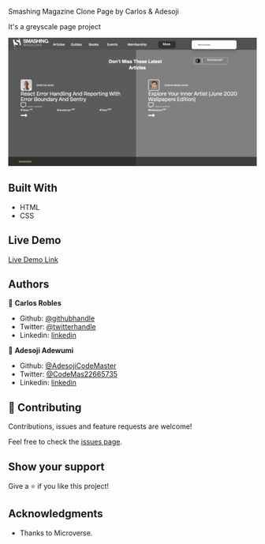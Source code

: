 Smashing Magazine Clone Page by Carlos & Adesoji

It's a greyscale page project

![screenshot](./assets/img/smash-mag.png)


## Built With

- HTML
- CSS

## Live Demo

[Live Demo Link](https://rawcdn.githack.com/AdesojiCodeMaster/TEARDOWN-CLONE/9286d31ac5ec16b64319b173c27c254b8f3b4558/index.html)



## Authors

👤 **Carlos Robles**

- Github: [@githubhandle](https://github.com/carlos-ssh)
- Twitter: [@twitterhandle](https://twitter.com/AomRobles)
- Linkedin: [linkedin](https://linkedin.com/carlosfloresrobles)

👤 **Adesoji Adewumi**

- Github: [@AdesojiCodeMaster](https://github.com/)
- Twitter: [@CodeMas22665735](https://twitter.com/)
- Linkedin: [linkedin](https://www.linkedin.com/in/adesoji-adewumi-7752aba5)

## 🤝 Contributing

Contributions, issues and feature requests are welcome!

Feel free to check the [issues page](issues/).

## Show your support

Give a ⭐️ if you like this project!

## Acknowledgments

- Thanks to Microverse.
